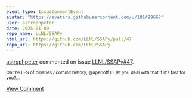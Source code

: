 ```yaml
---
event_type: IssueCommentEvent
avatar: "https://avatars.githubusercontent.com/u/18149966?"
user: astrophpeter
date: 2025-01-09
repo_name: LLNL/SSAPy
html_url: https://github.com/LLNL/SSAPy/pull/47
repo_url: https://github.com/LLNL/SSAPy
---
```


<a href='https://github.com/astrophpeter' target='_blank'>astrophpeter</a> commented on issue <a href='https://github.com/LLNL/SSAPy/pull/47' target='_blank'>LLNL/SSAPy#47</a>.

<small> On the LFS of binaries / commit history, @aperloff I'll let you deal with that if it's fast for you?...</small>

<a href='https://github.com/LLNL/SSAPy/pull/47' target='_blank'>View Comment</a>